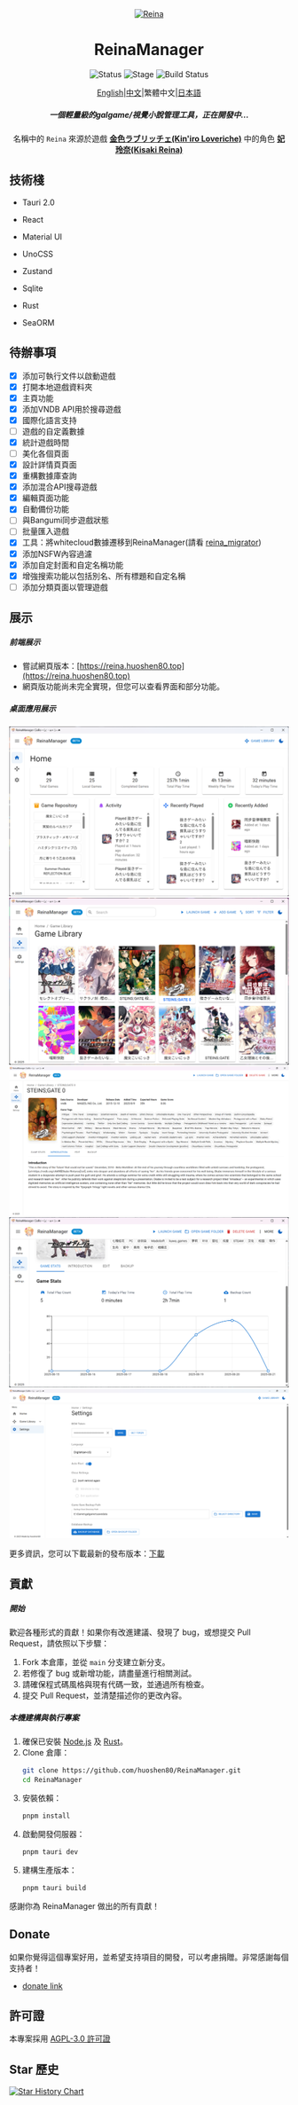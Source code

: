 <div align="center">
  <div style="width:200px">
    <a href="https://vndb.org/c64303">
      <img src="src-tauri/icons/reina.png" alt="Reina">
    </a>
  </div>

<h1>ReinaManager</h1>

![Status](https://img.shields.io/badge/status-active-brightgreen) ![Stage](https://img.shields.io/badge/stage-beta-blue) ![Build Status](https://github.com/huoshen80/ReinaManager/actions/workflows/build.yml/badge.svg)

<p align="center"><a href="./README.md">English</a>|<a href="./README.zh_CN.md">中文</a>|繁體中文|<a href="./README.ja_JP.md">日本語</a></p>

<h5>一個輕量級的galgame/視覺小說管理工具，正在開發中...</h5>

名稱中的 `Reina` 來源於遊戲 <a href="https://vndb.org/v21852"><b>金色ラブリッチェ(Kin'iro Loveriche)</b></a> 中的角色 <a href="https://vndb.org/c64303"><b>妃 玲奈(Kisaki Reina)</b></a>

</div>

## 技術棧

- Tauri 2.0

- React

- Material UI

- UnoCSS

- Zustand

- Sqlite

- Rust

- SeaORM

## 待辦事項

- [x] 添加可執行文件以啟動遊戲
- [x] 打開本地遊戲資料夾
- [x] 主頁功能
- [x] 添加VNDB API用於搜尋遊戲
- [x] 國際化語言支持
- [ ] 遊戲的自定義數據
- [x] 統計遊戲時間
- [ ] 美化各個頁面
- [x] 設計詳情頁頁面
- [x] 重構數據庫查詢
- [x] 添加混合API搜尋遊戲
- [x] 編輯頁面功能
- [x] 自動備份功能
- [ ] 與Bangumi同步遊戲狀態
- [ ] 批量匯入遊戲
- [x] 工具：將whitecloud數據遷移到ReinaManager(請看 [reina_migrator](https://github.com/huoshen80/reina_migrator))
- [x] 添加NSFW內容過濾
- [x] 添加自定封面和自定名稱功能
- [x] 增強搜索功能以包括別名、所有標題和自定名稱
- [ ] 添加分類頁面以管理遊戲

## 展示

##### 前端展示
- 嘗試網頁版本：[https://reina.huoshen80.top](https://reina.huoshen80.top)
- 網頁版功能尚未完全實現，但您可以查看界面和部分功能。

##### 桌面應用展示

![主頁](screenshots/home.png)
![遊戲庫](screenshots/library.png)
![詳情頁](screenshots/detail.png)
![統計](screenshots/stats.png)
![設定頁](screenshots/setting.png)

更多資訊，您可以下載最新的發布版本：[下載](https://github.com/huoshen80/ReinaManager/releases)

## 貢獻
##### 開始
歡迎各種形式的貢獻！如果你有改進建議、發現了 bug，或想提交 Pull Request，請依照以下步驟：

1. Fork 本倉庫，並從 `main` 分支建立新分支。
2. 若修復了 bug 或新增功能，請盡量進行相關測試。
3. 請確保程式碼風格與現有代碼一致，並通過所有檢查。
4. 提交 Pull Request，並清楚描述你的更改內容。

##### 本機建構與執行專案
1. 確保已安裝 [Node.js](https://nodejs.org/) 及 [Rust](https://www.rust-lang.org/)。
2. Clone 倉庫：
   ```bash
   git clone https://github.com/huoshen80/ReinaManager.git
   cd ReinaManager
   ```
3. 安裝依賴：
   ```bash
   pnpm install
   ```
4. 啟動開發伺服器：
   ```bash
   pnpm tauri dev
   ```
5. 建構生產版本：
   ```bash
   pnpm tauri build
   ```

感謝你為 ReinaManager 做出的所有貢獻！

## Donate
如果你覺得這個專案好用，並希望支持項目的開發，可以考慮捐贈。非常感謝每個支持者！
- [donate link](https://cdn.huoshen80.top/233.html)

## 許可證

本專案採用 [AGPL-3.0 許可證](https://github.com/huoshen80/ReinaManager#AGPL-3.0-1-ov-file)

## Star 歷史

[![Star History Chart](https://api.star-history.com/svg?repos=huoshen80/ReinaManager&type=Date)](https://star-history.com/#huoshen80/ReinaManager&Date)
